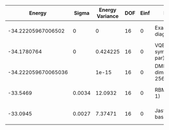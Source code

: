 | Energy              | Sigma  | Energy Variance | DOF | Einf | Method                      | Reference |
|---------------------|--------|-----------------|-----|------|-----------------------------|-----------|
| -34.22205967006502  | 0      | 0               | 16  | 0    | Exact diagonalization       | TODO: own code (ED) |
| -34.1780764         | 0      | 0.424225        | 16  | 0    | VQE (SR + symm. + 64 par)   | TODO: ask Nikita |
| -34.222059670065036 |        | 1e-15           | 16  | 0    | DMRG (bond dimension = 256) | TODO: own code (DMRG) |
| -33.5469            | 0.0034 | 12.0932         | 16  | 0    | RBM (alpha = 1)             | TODO: own code (RBM) |
| -33.0945            | 0.0027 | 7.37471         | 16  | 0    | Jastrow baseline            | TODO: own code (Jastrow) |
